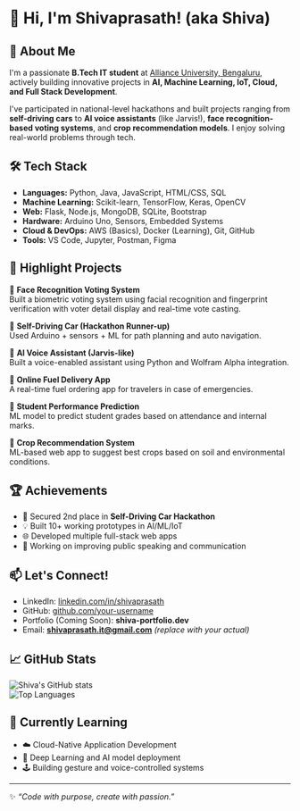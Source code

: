 # 👋 Hi, I'm Shivaprasath! (aka Shiva)

## 🚀 About Me

I'm a passionate **B.Tech IT student** at [Alliance University, Bengaluru](https://www.alliance.edu.in/), actively building innovative projects in **AI, Machine Learning, IoT, Cloud, and Full Stack Development**.

I've participated in national-level hackathons and built projects ranging from **self-driving cars** to **AI voice assistants** (like Jarvis!), **face recognition-based voting systems**, and **crop recommendation models**. I enjoy solving real-world problems through tech.

## 🛠️ Tech Stack

- **Languages:** Python, Java, JavaScript, HTML/CSS, SQL  
- **Machine Learning:** Scikit-learn, TensorFlow, Keras, OpenCV  
- **Web:** Flask, Node.js, MongoDB, SQLite, Bootstrap  
- **Hardware:** Arduino Uno, Sensors, Embedded Systems  
- **Cloud & DevOps:** AWS (Basics), Docker (Learning), Git, GitHub  
- **Tools:** VS Code, Jupyter, Postman, Figma

## 🌟 Highlight Projects

🔹 **Face Recognition Voting System**  
Built a biometric voting system using facial recognition and fingerprint verification with voter detail display and real-time vote casting.

🔹 **Self-Driving Car (Hackathon Runner-up)**  
Used Arduino + sensors + ML for path planning and auto navigation.

🔹 **AI Voice Assistant (Jarvis-like)**  
Built a voice-enabled assistant using Python and Wolfram Alpha integration.

🔹 **Online Fuel Delivery App**  
A real-time fuel ordering app for travelers in case of emergencies.

🔹 **Student Performance Prediction**  
ML model to predict student grades based on attendance and internal marks.

🔹 **Crop Recommendation System**  
ML-based web app to suggest best crops based on soil and environmental conditions.

## 🏆 Achievements

- 🥈 Secured 2nd place in **Self-Driving Car Hackathon**
- 💡 Built 10+ working prototypes in AI/ML/IoT
- 🌐 Developed multiple full-stack web apps
- 💬 Working on improving public speaking and communication

## 📫 Let's Connect!

- LinkedIn: [linkedin.com/in/shivaprasath](https://www.linkedin.com/in/shivaprasath)
- GitHub: [github.com/your-username](https://github.com/your-username) <!-- replace this -->
- Portfolio (Coming Soon): **shiva-portfolio.dev**
- Email: **shivaprasath.it@gmail.com** *(replace with your actual)*

## 📈 GitHub Stats

![Shiva's GitHub stats](https://github-readme-stats.vercel.app/api?username=your-username&show_icons=true&theme=radical)  
![Top Languages](https://github-readme-stats.vercel.app/api/top-langs/?username=your-username&layout=compact&theme=radical)

## 📌 Currently Learning

- ☁️ Cloud-Native Application Development
- 🤖 Deep Learning and AI model deployment
- 🕹️ Building gesture and voice-controlled systems

---

✨ _“Code with purpose, create with passion.”_  
